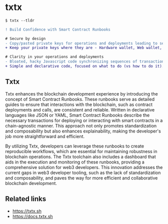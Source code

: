 # txtx

```diff
$ txtx --tldr

! Build Confidence with Smart Contract Runbooks

# Secure by design
- Copy/pasted private keys for operations and deployments leading to security breaches.
+ Keep your private keys where they are - Hardware wallet, Web wallet, Secure enclaves.

# Clarity in your operations and deployments
- Bloated, hacky Javascript code synchronizing sequences of transactions. 
+ Simple and declarative code, focused on what to do (vs how to do it).
```

## Txtx
Txtx enhances the blockchain development experience by introducing the concept of Smart Contract Runbooks. These runbooks serve as detailed guides to ensure that interactions with the blockchain, such as contract deployments and calls, are consistent and reliable. Written in declarative languages like JSON or YAML, Smart Contract Runbooks describe the necessary transactions for deploying or interacting with smart contracts in a chain-agnostic manner. This approach not only promotes standardization and composability but also enhances explainability, making the developer's job more straightforward and efficient.

By utilizing Txtx, developers can leverage these runbooks to create reproducible workflows, which are essential for maintaining robustness in blockchain operations. The Txtx toolchain also includes a dashboard that aids in the execution and monitoring of these runbooks, providing a comprehensive solution for web3 developers. This innovation addresses the current gaps in web3 developer tooling, such as the lack of standardization and composability, and paves the way for more efficient and collaborative blockchain development.

## Related links
- https://txtx.sh
- https://docs.txtx.sh
